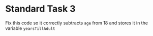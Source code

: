 # Standard Task 3
Fix this code so it correctly subtracts `age` from 18 and stores it in the variable `yearsTillAdult`